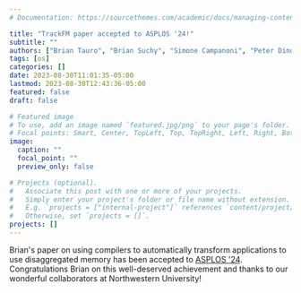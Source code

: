 ```yaml
---
# Documentation: https://sourcethemes.com/academic/docs/managing-content/

title: "TrackFM paper accepted to ASPLOS '24!"
subtitle: ""
authors: ["Brian Tauro", "Brian Suchy", "Simone Campanoni", "Peter Dinda", admin]
tags: [os]
categories: []
date: 2023-08-30T11:01:35-05:00
lastmod: 2023-08-30T12:43:36-05:00
featured: false
draft: false

# Featured image
# To use, add an image named `featured.jpg/png` to your page's folder.
# Focal points: Smart, Center, TopLeft, Top, TopRight, Left, Right, BottomLeft, Bottom, BottomRight.
image:
  caption: ""
  focal_point: ""
  preview_only: false

# Projects (optional).
#   Associate this post with one or more of your projects.
#   Simply enter your project's folder or file name without extension.
#   E.g. `projects = ["internal-project"]` references `content/project/deep-learning/index.md`.
#   Otherwise, set `projects = []`.
projects: []
---
```


Brian's paper on using compilers to automatically transform applications to use disaggregated memory has been accepted to 
[ASPLOS '24](https://www.asplos-conference.org/asplos2024/). Congratulations Brian on this well-deserved achievement and thanks to 
our wonderful collaborators at Northwestern University! 
